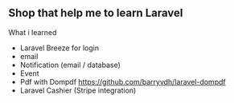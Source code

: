 

## Shop that help me to learn Laravel 

What i learned 

- Laravel Breeze for login
- email
- Notification (email / database)
- Event
- Pdf  with Dompdf https://github.com/barryvdh/laravel-dompdf
- Laravel Cashier (Stripe integration)  
